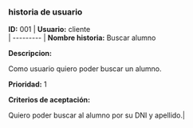 
### historia de usuario

**ID:** 001 | **Usuario:** cliente                               
| --------- | 
**Nombre historia:** Buscar alumno

**Descripcion:** 

Como usuario quiero poder buscar un alumno.

**Prioridad:** 1

**Criterios de aceptación:**

 Quiero poder buscar al alumno por su DNI y apellido.|


